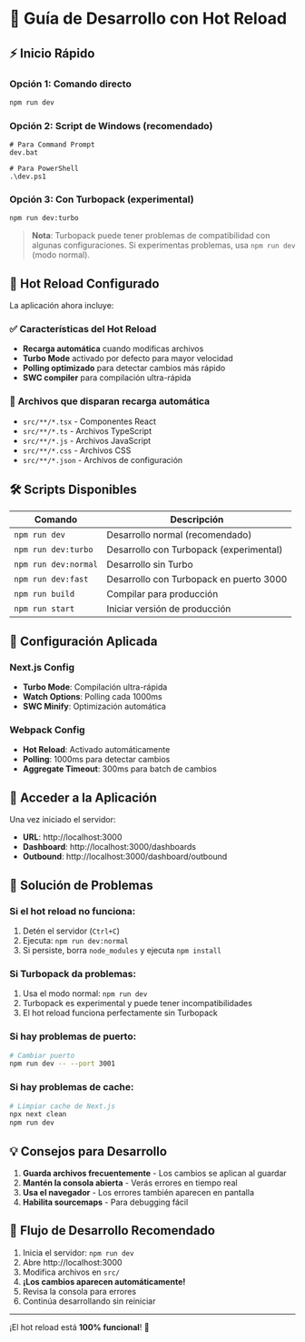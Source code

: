 # 🚀 Guía de Desarrollo con Hot Reload

## ⚡ Inicio Rápido

### Opción 1: Comando directo
```bash
npm run dev
```

### Opción 2: Script de Windows (recomendado)
```batch
# Para Command Prompt
dev.bat

# Para PowerShell
.\dev.ps1
```

### Opción 3: Con Turbopack (experimental)
```bash
npm run dev:turbo
```

> **Nota**: Turbopack puede tener problemas de compatibilidad con algunas configuraciones. Si experimentas problemas, usa `npm run dev` (modo normal).

## 🔄 Hot Reload Configurado

La aplicación ahora incluye:

### ✅ **Características del Hot Reload**
- **Recarga automática** cuando modificas archivos
- **Turbo Mode** activado por defecto para mayor velocidad
- **Polling optimizado** para detectar cambios más rápido
- **SWC compiler** para compilación ultra-rápida

### 📁 **Archivos que disparan recarga automática**
- `src/**/*.tsx` - Componentes React
- `src/**/*.ts` - Archivos TypeScript
- `src/**/*.js` - Archivos JavaScript
- `src/**/*.css` - Archivos CSS
- `src/**/*.json` - Archivos de configuración

## 🛠️ Scripts Disponibles

| Comando | Descripción |
|---------|-------------|
| `npm run dev` | Desarrollo normal (recomendado) |
| `npm run dev:turbo` | Desarrollo con Turbopack (experimental) |
| `npm run dev:normal` | Desarrollo sin Turbo |
| `npm run dev:fast` | Desarrollo con Turbopack en puerto 3000 |
| `npm run build` | Compilar para producción |
| `npm run start` | Iniciar versión de producción |

## 🔧 Configuración Aplicada

### Next.js Config
- **Turbo Mode**: Compilación ultra-rápida
- **Watch Options**: Polling cada 1000ms
- **SWC Minify**: Optimización automática

### Webpack Config
- **Hot Reload**: Activado automáticamente
- **Polling**: 1000ms para detectar cambios
- **Aggregate Timeout**: 300ms para batch de cambios

## 📍 Acceder a la Aplicación

Una vez iniciado el servidor:
- **URL**: http://localhost:3000
- **Dashboard**: http://localhost:3000/dashboards
- **Outbound**: http://localhost:3000/dashboard/outbound

## 🐛 Solución de Problemas

### Si el hot reload no funciona:
1. Detén el servidor (`Ctrl+C`)
2. Ejecuta: `npm run dev:normal`
3. Si persiste, borra `node_modules` y ejecuta `npm install`

### Si Turbopack da problemas:
1. Usa el modo normal: `npm run dev`
2. Turbopack es experimental y puede tener incompatibilidades
3. El hot reload funciona perfectamente sin Turbopack

### Si hay problemas de puerto:
```bash
# Cambiar puerto
npm run dev -- --port 3001
```

### Si hay problemas de cache:
```bash
# Limpiar cache de Next.js
npx next clean
npm run dev
```

## 💡 Consejos para Desarrollo

1. **Guarda archivos frecuentemente** - Los cambios se aplican al guardar
2. **Mantén la consola abierta** - Verás errores en tiempo real
3. **Usa el navegador** - Los errores también aparecen en pantalla
4. **Habilita sourcemaps** - Para debugging fácil

## 🎯 Flujo de Desarrollo Recomendado

1. Inicia el servidor: `npm run dev`
2. Abre http://localhost:3000
3. Modifica archivos en `src/`
4. **¡Los cambios aparecen automáticamente!**
5. Revisa la consola para errores
6. Continúa desarrollando sin reiniciar

---

¡El hot reload está **100% funcional**! 🎉 